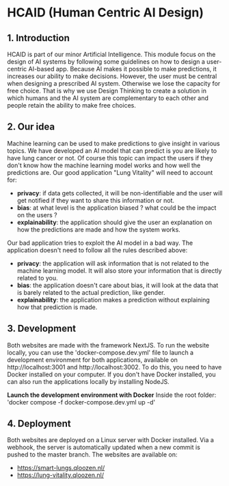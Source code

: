 # HCAID (Human Centric AI Design)

## 1. Introduction

HCAID is part of our minor Artificial Intelligence. This module focus on the design of AI systems by following some guidelines on how to design a user-centric AI-based app. Because AI makes it possible to make predictions, it increases our ability to make decisions. However, the user must be central when designing a prescribed AI system. Otherwise we lose the capacity for free choice. That is why we use Design Thinking to create a solution in which humans and the AI system are complementary to each other and people retain the ability to make free choices.

## 2. Our idea
Machine learning can be used to make predictions to give insight in various topics. We have developed an AI model that can predict is you are likely to have lung cancer or not. Of course this topic can impact the users if they don't know how the machine learning model works and how well the predictions are. Our good application "Lung Vitality" will need to account for:
- **privacy**: if data gets collected, it will be non-identifiable and the user will get notified if they want to share this information or not.
- **bias**: at what level is the application biased ? what could be the impact on the users ?
- **explainability**: the application should give the user an explanation on how the predictions are made and how the system works.

Our bad application tries to exploit the AI model in a bad way. The application doesn't need to follow all the rules described above:
- **privacy**: the application will ask information that is not related to the machine learning model. It will also store your information that is directly related to you.
- **bias**: the application doesn't care about bias, it will look at the data that is barely related to the actual prediction, like gender.
- **explainability**: the application makes a prediction without explaining how that prediction is made.

## 3. Development

Both websites are made with the framework NextJS. To run the website locally, you can use the 'docker-compose.dev.yml' file to launch a development environment for both applications, available on http://localhost:3001 and http://localhost:3002. To do this, you need to have Docker installed on your computer. If you don't have Docker installed, you can also run the applications locally by installing NodeJS.

**Launch the development environment with Docker**
Inside the root folder: 'docker compose -f docker-compose.dev.yml up -d'

## 4. Deployment

Both websites are deployed on a Linux server with Docker installed. Via a webhook, the server is automatically updated when a new commit is pushed to the master branch. The websites are available on:

- https://smart-lungs.qloozen.nl/
- https://lung-vitality.qloozen.nl/

